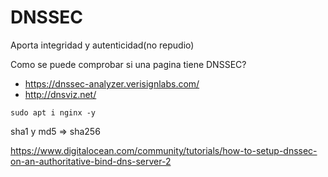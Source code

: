 # DNSSEC

Aporta integridad y autenticidad(no repudio)

Como se puede comprobar si una pagina tiene DNSSEC?

- https://dnssec-analyzer.verisignlabs.com/
- http://dnsviz.net/

`sudo apt i nginx -y`

sha1 y md5 => sha256

https://www.digitalocean.com/community/tutorials/how-to-setup-dnssec-on-an-authoritative-bind-dns-server-2
